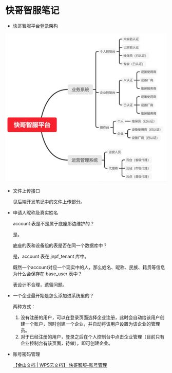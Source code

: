 # 快哥智服笔记

- 快哥智服平台登录架构

<img src="IMG/快哥智服/image-20241030152512205.png" alt="image-20241030152512205" style="zoom: 50%;" />

- 文件上传接口

  见后端开发笔记中的文件上传部分。

- 申请人昵称及真实姓名

  account 表是不是属于底座那边维护的？

  是。

  底座的表和设备组的表是否在同一个数据库中？

  是，account 表在 jnpf_tenant 库中。

  既然一个account对应一个现实中的人，那么姓名、昵称、民族、籍贯等信息为什么会保存在 base_user 表中？

  表设计不合理，遗留问题。

- 一个企业最开始是怎么添加进系统里的？

  两种方式：

  1. 没有注册的用户，可以在登录页面选择企业注册，此时会自动给该用户创建一个账户，同时创建一个企业，并自动将该用户设置为该企业的管理员。
  2. 对于已经注册的用户，登录之后在个人控制台中点击企业管理（目前只有企业控制台有该页面，待做），即可创建企业。

- 账号密码管理

  [【金山文档 | WPS云文档】 快哥智服-账号管理](https://kdocs.cn/l/cg690ipT7NlI)
